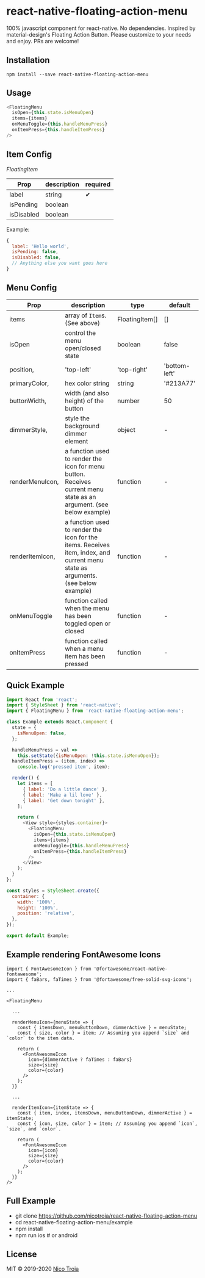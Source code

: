 # react-native-floating-action-menu

100% javascript component for react-native. No dependencies. Inspired by material-design's Floating Action Button. Please customize to your needs and enjoy. PRs are welcome!

## Installation

```
npm install --save react-native-floating-action-menu
```

## Usage

```js
<FloatingMenu
  isOpen={this.state.isMenuOpen}
  items={items}
  onMenuToggle={this.handleMenuPress}
  onItemPress={this.handleItemPress}
/>
```

## Item Config

*FloatingItem*

Prop | description | required
--- | --- | ---
label | string | ✔︎
isPending | boolean | 
isDisabled | boolean | 

Example:

```js
{
  label: 'Hello world',
  isPending: false,
  isDisabled: false,
  // Anything else you want goes here
}
```

## Menu Config

Prop | description | type | default 
--- | --- | --- | ---
items | array of `Item`s. (See above) | FloatingItem[] | []
isOpen | control the menu open/closed state | boolean | false
position, | 'top-left' | 'top-right' | 'bottom-left' | 'bottom-right' | string | 'bottom-right'
primaryColor, | hex color string | string | '#213A77'
buttonWidth, | width (and also height) of the button | number | 50
dimmerStyle, | style the background dimmer element | object | -
renderMenuIcon, | a function used to render the icon for menu button. Receives current menu state as an argument. (see below example) | function | -
renderItemIcon, | a function used to render the icon for the items. Receives item, index, and current menu state as arguments. (see below example) | function | -
onMenuToggle | function called when the menu has been toggled open or closed | function | -
onItemPress | function called when a menu item has been pressed | function | -


## Quick Example

```js
import React from 'react';
import { StyleSheet } from 'react-native';
import { FloatingMenu } from 'react-native-floating-action-menu';

class Example extends React.Component {
  state = {
    isMenuOpen: false,
  };

  handleMenuPress = val =>
    this.setState({isMenuOpen: !this.state.isMenuOpen});
  handleItemPress = (item, index) =>
    console.log('pressed item', item);

  render() {
    let items = [
      { label: 'Do a little dance' },
      { label: 'Make a lil love' },
      { label: 'Get down tonight' },
    ];

    return (
      <View style={styles.container}>
        <FloatingMenu
          isOpen={this.state.isMenuOpen}
          items={items}
          onMenuToggle={this.handleMenuPress}
          onItemPress={this.handleItemPress}
        />
      </View>
    );
  }
};

const styles = StyleSheet.create({
  container: {
    width: '100%',
    height: '100%',
    position: 'relative',
  },
});

export default Example;

```

## Example rendering FontAwesome Icons

```
import { FontAwesomeIcon } from '@fortawesome/react-native-fontawesome';
import { faBars, faTimes } from '@fortawesome/free-solid-svg-icons';

...

<FloatingMenu
  
  ...
  
  renderMenuIcon={menuState => {
    const { itemsDown, menuButtonDown, dimmerActive } = menuState;
    const { size, color } = item; // Assuming you append `size` and `color` to the item data.
    
    return (
      <FontAwesomeIcon
        icon={dimmerActive ? faTimes : faBars}
        size={size}
        color={color}
      />
    );
  }}
  
  ...
  
  renderItemIcon={itemState => {
    const { item, index, itemsDown, menuButtonDown, dimmerActive } = itemState;
    const { icon, size, color } = item; // Assuming you append `icon`, `size`, and `color`.

    return (
      <FontAwesomeIcon
        icon={icon}
        size={size}
        color={color}
      />
    );
  }}
/>
```

## Full Example

 - git clone https://github.com/nicotroia/react-native-floating-action-menu
 - cd react-native-floating-action-menu/example
 - npm install
 - npm run ios # or android

## License

MIT © 2019-2020 [Nico Troia](https://nicotroia.com)
